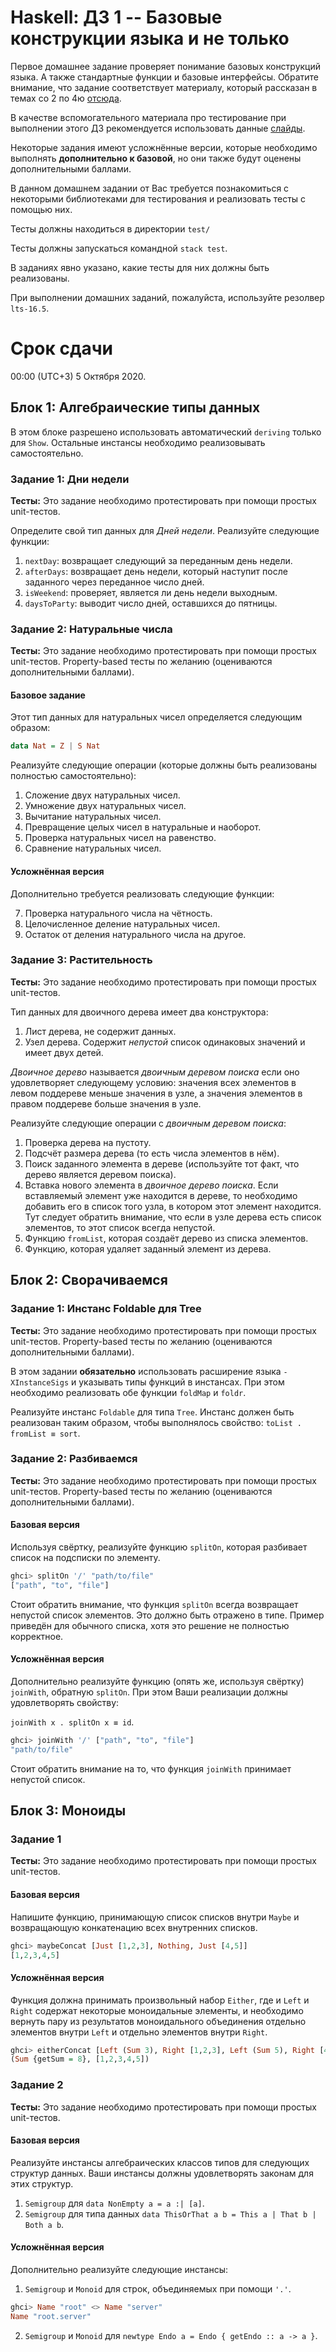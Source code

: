 # Haskell: ДЗ 1 -- Базовые конструкции языка и не только

Первое домашнее задание проверяет понимание базовых конструкций языка. А также стандартные функции и базовые интерфейсы.
Обратите внимание, что задание соответствует материалу, который рассказан в темах со 2 по 4ю [отсюда](https://github.com/jagajaga/FP-Course-ITMO).

В качестве вспомогательного материала про тестирование
при выполнении этого ДЗ рекомендуется использовать данные [слайды](https://slides.com/fp-ctd/lecture-55).

Некоторые задания имеют усложнённые версии, которые необходимо выполнять **дополнительно к базовой**, но они также будут оценены дополнительными баллами.

В данном домашнем задании от Вас требуется познакомиться с некоторыми библиотеками для тестирования и реализовать тесты с помощью них.

Тесты должны находиться в директории `test/`

Тесты должны запускаться командной `stack test`.

В заданиях явно указано, какие тесты для них должны быть реализованы.

При выполнении домашних заданий, пожалуйста, используйте резолвер `lts-16.5`.

# Срок сдачи

00:00 (UTC+3) 5 Октября 2020.

## Блок 1:  Алгебраические типы данных

В этом блоке разрешено использовать автоматический `deriving` только для `Show`. Остальные инстансы необходимо реализовывать самостоятельно.

### Задание 1: Дни недели

**Тесты:** Это задание необходимо протестировать при помощи простых unit-тестов.

Определите свой тип данных для _Дней недели_. Реализуйте следующие функции:

1. `nextDay`: возвращает следующий за переданным день недели.
2. `afterDays`: возвращает день недели, который наступит после заданного через переданное число дней.
3. `isWeekend`: проверяет, является ли день недели выходным.
4. `daysToParty`: выводит число дней, оставшихся до пятницы.

### Задание 2: Натуральные числа

**Тесты:** Это задание необходимо протестировать при помощи простых unit-тестов. Property-based тесты по желанию (оцениваются дополнительными баллами).

#### Базовое задание

Этот тип данных для натуральных чисел определяется следующим образом:

```haskell
data Nat = Z | S Nat
```

Реализуйте следующие операции (которые должны быть реализованы полностью самостоятельно):

1. Сложение двух натуральных чисел.
2. Умножение двух натуральных чисел.
3. Вычитание натуральных чисел.
4. Превращение целых чисел в натуральные и наоборот.
5. Проверка натуральных чисел на равенство.
6. Сравнение натуральных чисел.

#### Усложнённая версия

Дополнительно требуется реализовать следующие функции:

7. Проверка натурального числа на чётность.
8. Целочисленное деление натуральных чисел.
9. Остаток от деления натурального числа на другое.

### Задание 3: Растительность

**Тесты:** Это задание необходимо протестировать при помощи простых unit-тестов.

Тип данных для двоичного дерева имеет два конструктора:
1. Лист дерева, не содержит данных.
2. Узел дерева. Содержит _непустой_ список одинаковых значений и имеет двух детей.

_Двоичное дерево_ называется _двоичным деревом поиска_ если оно удовлетворяет следующему условию: значения всех элементов в левом поддереве меньше значения в узле, а значения элементов в правом поддереве больше значения в узле.

Реализуйте следующие операции с _двоичным деревом поиска_:

1. Проверка дерева на пустоту.
2. Подсчёт размера дерева (то есть числа элементов в нём).
3. Поиск заданного элемента в дереве (используйте тот факт, что дерево является деревом поиска).
4. Вставка нового элемента в _двоичное дерево поиска_. Если вставляемый элемент уже находится в дереве, то необходимо добавить его в список того узла, в котором этот элемент находится. Тут следует обратить внимание, что если в узле дерева есть список элементов, то этот список всегда непустой.
5. Функцию `fromList`, которая создаёт дерево из списка элементов.
6. Функцию, которая удаляет заданный элемент из дерева.

## Блок 2: Сворачиваемся

### Задание 1: Инстанс Foldable для Tree

**Тесты:** Это задание необходимо протестировать при помощи простых unit-тестов. Property-based тесты по желанию (оцениваются дополнительными баллами).

В этом задании **обязательно** использовать расширение языка `-XInstanceSigs` и указывать типы функций в инстансах.
При этом необходимо реализовать обе функции `foldMap` и `foldr`.

Реализуйте инстанс `Foldable` для типа `Tree`.
Инстанс должен быть реализован таким образом, чтобы выполнялось свойство: `toList . fromList ≡ sort`.

### Задание 2: Разбиваемся

**Тесты:** Это задание необходимо протестировать при помощи простых unit-тестов. Property-based тесты по желанию (оцениваются дополнительными баллами).

#### Базовая версия

Используя свёртку, реализуйте функцию `splitOn`, которая разбивает список на подсписки по элементу.

```haskell
ghci> splitOn '/' "path/to/file"
["path", "to", "file"]
```

Стоит обратить внимание, что функция `splitOn` всегда возвращает непустой список элементов. Это должно быть отражено в типе. Пример приведён для обычного списка, хотя это решение не полностью корректное.

#### Усложнённая версия

Дополнительно реализуйте функцию (опять же, используя свёртку) `joinWith`, обратную `splitOn`. При этом Ваши реализации должны удовлетворять свойству:

`joinWith x . splitOn x ≡ id`.

```haskell
ghci> joinWith '/' ["path", "to", "file"]
"path/to/file"
```

Стоит обратить внимание на то, что функция `joinWith` принимает непустой список.

## Блок 3: Моноиды

### Задание 1

**Тесты:** Это задание необходимо протестировать при помощи простых unit-тестов.

#### Базовая версия

Напишите функцию, принимающую список списков внутри `Maybe` и возвращающую конкатенацию всех внутренних списков.

```haskell
ghci> maybeConcat [Just [1,2,3], Nothing, Just [4,5]]
[1,2,3,4,5]
```

#### Усложнённая версия

Функция должна принимать произвольный набор `Either`, где и `Left` и `Right` содержат некоторые моноидальные элементы, и необходимо вернуть пару из результатов моноидального объединения отдельно элементов внутри `Left` и отдельно элементов внутри `Right`.

```haskell
ghci> eitherConcat [Left (Sum 3), Right [1,2,3], Left (Sum 5), Right [4,5]]
(Sum {getSum = 8}, [1,2,3,4,5])
```

### Задание 2

**Тесты:** Это задание необходимо протестировать при помощи простых unit-тестов.

#### Базовая версия

Реализуйте инстансы алгебраических классов типов для следующих структур данных. Ваши инстансы должны удовлетворять законам для этих структур.

1. `Semigroup` для `data NonEmpty a = a :| [a]`.
2. `Semigroup` для типа данных `data ThisOrThat a b = This a | That b | Both a b`.

#### Усложнённая версия

Дополнительно реализуйте следующие инстансы:

1. `Semigroup` и `Monoid` для строк, объединяемых при помощи `'.'`.

```haskell
ghci> Name "root" <> Name "server"
Name "root.server"
```

2. `Semigroup` и `Monoid` для `newtype Endo a = Endo { getEndo :: a -> a }`.
